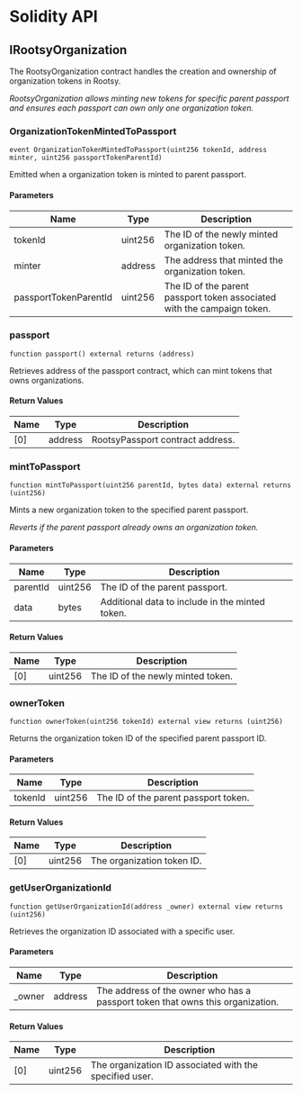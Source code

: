 # Solidity API

## IRootsyOrganization

The RootsyOrganization contract handles the creation and ownership of organization tokens in Rootsy.

_RootsyOrganization allows minting new tokens for specific parent passport and ensures each passport can own only one organization token._

### OrganizationTokenMintedToPassport

```solidity
event OrganizationTokenMintedToPassport(uint256 tokenId, address minter, uint256 passportTokenParentId)
```

Emitted when a organization token is minted to parent passport.

#### Parameters

| Name | Type | Description |
| ---- | ---- | ----------- |
| tokenId | uint256 | The ID of the newly minted organization token. |
| minter | address | The address that minted the organization token. |
| passportTokenParentId | uint256 | The ID of the parent passport token associated with the campaign token. |

### passport

```solidity
function passport() external returns (address)
```

Retrieves address of the passport contract, which can mint tokens that owns organizations.

#### Return Values

| Name | Type | Description |
| ---- | ---- | ----------- |
| [0] | address | RootsyPassport contract address. |

### mintToPassport

```solidity
function mintToPassport(uint256 parentId, bytes data) external returns (uint256)
```

Mints a new organization token to the specified parent passport.

_Reverts if the parent passport already owns an organization token._

#### Parameters

| Name | Type | Description |
| ---- | ---- | ----------- |
| parentId | uint256 | The ID of the parent passport. |
| data | bytes | Additional data to include in the minted token. |

#### Return Values

| Name | Type | Description |
| ---- | ---- | ----------- |
| [0] | uint256 | The ID of the newly minted token. |

### ownerToken

```solidity
function ownerToken(uint256 tokenId) external view returns (uint256)
```

Returns the organization token ID of the specified parent passport ID.

#### Parameters

| Name | Type | Description |
| ---- | ---- | ----------- |
| tokenId | uint256 | The ID of the parent passport token. |

#### Return Values

| Name | Type | Description |
| ---- | ---- | ----------- |
| [0] | uint256 | The organization token ID. |

### getUserOrganizationId

```solidity
function getUserOrganizationId(address _owner) external view returns (uint256)
```

Retrieves the organization ID associated with a specific user.

#### Parameters

| Name | Type | Description |
| ---- | ---- | ----------- |
| _owner | address | The address of the owner who has a passport token that owns this organization. |

#### Return Values

| Name | Type | Description |
| ---- | ---- | ----------- |
| [0] | uint256 | The organization ID associated with the specified user. |

